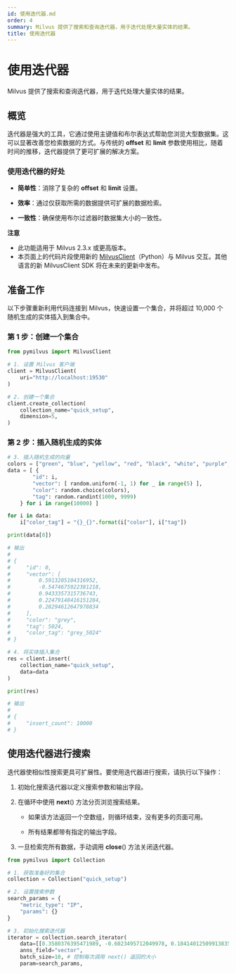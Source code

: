 ```yaml
---
id: 使用迭代器.md
order: 4
summary: Milvus 提供了搜索和查询迭代器，用于迭代处理大量实体的结果。
title: 使用迭代器
---
```


# 使用迭代器

Milvus 提供了搜索和查询迭代器，用于迭代处理大量实体的结果。

## 概览

迭代器是强大的工具，它通过使用主键值和布尔表达式帮助您浏览大型数据集。这可以显著改善您检索数据的方式。与传统的 __offset__ 和 __limit__ 参数使用相比，随着时间的推移，迭代器提供了更可扩展的解决方案。

### 使用迭代器的好处

- **简单性**：消除了复杂的 __offset__ 和 __limit__ 设置。

- **效率**：通过仅获取所需的数据提供可扩展的数据检索。

- **一致性**：确保使用布尔过滤器时数据集大小的一致性。

<div class="admonition note">

<p><b>注意</b></p>

<ul>

<li>此功能适用于 Milvus 2.3.x 或更高版本。</li>

<li>本页面上的代码片段使用新的 <a href="https://milvus.io/api-reference/pymilvus/v2.4.x/About.md">MilvusClient</a>（Python）与 Milvus 交互。其他语言的新 MilvusClient SDK 将在未来的更新中发布。</li>

</ul>

</div>

## 准备工作

以下步骤重新利用代码连接到 Milvus，快速设置一个集合，并将超过 10,000 个随机生成的实体插入到集合中。

### 第 1 步：创建一个集合

```python
from pymilvus import MilvusClient

# 1. 设置 Milvus 客户端
client = MilvusClient(
    uri="http://localhost:19530"
)

# 2. 创建一个集合
client.create_collection(
    collection_name="quick_setup",
    dimension=5,
)
```

### 第 2 步：插入随机生成的实体

```python
# 3. 插入随机生成的向量 
colors = ["green", "blue", "yellow", "red", "black", "white", "purple", "pink", "orange", "brown", "grey"]
data = [ {
        "id": i, 
        "vector": [ random.uniform(-1, 1) for _ in range(5) ], 
        "color": random.choice(colors), 
        "tag": random.randint(1000, 9999) 
    } for i in range(10000) ]

for i in data:
    i["color_tag"] = "{}_{}".format(i["color"], i["tag"])

print(data[0])

# 输出
#
# {
#     "id": 0,
#     "vector": [
#         0.5913205104316952,
#         -0.5474675922381218,
#         0.9433357315736743,
#         0.22479148416151284,
#         0.28294612647978834
#     ],
#     "color": "grey",
#     "tag": 5024,
#     "color_tag": "grey_5024"
# }

# 4. 将实体插入集合
res = client.insert(
    collection_name="quick_setup",
    data=data
)

print(res)

# 输出
#
# {
#     "insert_count": 10000
# }
```

## 使用迭代器进行搜索

迭代器使相似性搜索更具可扩展性。要使用迭代器进行搜索，请执行以下操作：

1. 初始化搜索迭代器以定义搜索参数和输出字段。

2. 在循环中使用 __next__() 方法分页浏览搜索结果。

    - 如果该方法返回一个空数组，则循环结束，没有更多的页面可用。

    - 所有结果都带有指定的输出字段。

3. 一旦检索完所有数据，手动调用 __close__() 方法关闭迭代器。

```python
from pymilvus import Collection

# 1. 获取准备好的集合
collection = Collection("quick_setup")

# 2. 设置搜索参数
search_params = {
    "metric_type": "IP",
    "params": {}
}

# 3. 初始化搜索迭代器
iterator = collection.search_iterator(
    data=[[0.3580376395471989, -0.6023495712049978, 0.18414012509913835, -0.26286205330961354, 0.9029438446296592]],
    anns_field="vector",
    batch_size=10, # 控制每次调用 next() 返回的大小
    param=search_params,
   